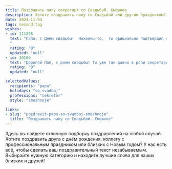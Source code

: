 ```yaml
---
title: Поздравить папу секретаря со Свадьбой. Смешное
description: Хотите поздравить папу со Свадьбой или другим праздником? Наш ИИ создаст незабываемое поздравление, а вы обязательно выделитесь среди других.  
date: 2024-11-04
tags: second tag
wishes:
- id: 111898
  text: "Папа, с Днём свадьбы!  Наконец-то,  ты официально подтвердил свои секретарские навыки – сумел так организовать свою жизнь, что теперь  жена тебе будет подчиняться (ну, почти)!  Пусть семейный архив пополняется только радостными моментами, а протоколы ваших встреч будут написаны  исключительно на языке любви!  Горько!
  "
  rating: "0"
  updated: "null"
- id: 20166
  text: "Дорогой Пап, с днем свадьбы! Ты уже так давно в роли секретаря семейного офиса, что мы давно забыли, кто из нас начальник, а кто - подчиненный. Но сегодня ты главный! Пусть твоя любовь будет как самый точный документ – без ошибок и исправлений. Смех, как секретная команда, будет связывать вас, а остроумие – как шнурок на бейдже, держать вас крепко. Счастья, здоровья и много-много веселых моментов в вашем семейном архиве!"
  rating: "0"
  updated: "null"

selectedValues:
  recipients: "papu"
  holidays: "so-svadboj"
  professions: "sekretar"
  style: "smeshnoje"

links:
- slug: "pozdravit-papu-so-svadboj-smeshnoje"
  title: "Поздравить папу со Свадьбой. Смешное"
---
```


Здесь вы найдете отличную подборку поздравлений на любой случай.
Хотите поздравить друга с днём рождения, коллегу с профессиональным праздником или близких с Новым годом? У нас есть всё, чтобы сделать ваш поздравительный текст незабываемым. Выбирайте нужную категорию и находите лучшие слова для ваших близких и друзей!

